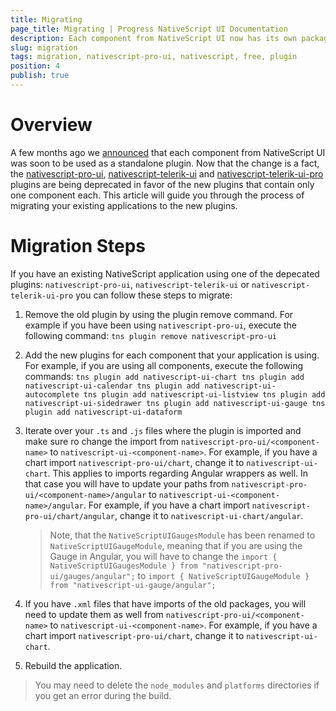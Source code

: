 ```yaml
---
title: Migrating
page_title: Migrating | Progress NativeScript UI Documentation
description: Each component from NativeScript UI now has its own package available for all NativeScript developers on NPMJS.
slug: migration
tags: migration, nativescript-pro-ui, nativescript, free, plugin
position: 4
publish: true
---
```


# Overview

A few months ago we [announced](https://www.nativescript.org/blog/nativescript-ui-whats-next) that each component from NativeScript UI was soon to be used as a standalone plugin. Now that the change is a fact, the [nativescript-pro-ui](https://www.npmjs.com/package/nativescript-pro-ui), [nativescript-telerik-ui](https://www.npmjs.com/package/nativescript-telerik-ui) and [nativescript-telerik-ui-pro](https://www.npmjs.com/package/nativescript-telerik-ui-pro) plugins are being deprecated in favor of the new plugins that contain only one component each. This article will guide you through the process of migrating your existing applications to the new plugins.

# Migration Steps

If you have an existing NativeScript application using one of the depecated plugins: `nativescript-pro-ui`, `nativescript-telerik-ui` or `nativescript-telerik-ui-pro` you can follow these steps to migrate:

1. Remove the old plugin by using the plugin remove command. For example if you have been using `nativescript-pro-ui`, execute the following command:
        ```
        tns plugin remove nativescript-pro-ui
        ```

2. Add the new plugins for each component that your application is using. For example, if you are using all components, execute the following commands:
        ```
        tns plugin add nativescript-ui-chart
        tns plugin add nativescript-ui-calendar
        tns plugin add nativescript-ui-autocomplete
        tns plugin add nativescript-ui-listview
        tns plugin add nativescript-ui-sidedrawer
        tns plugin add nativescript-ui-gauge
        tns plugin add nativescript-ui-dataform
        ```

3. Iterate over your `.ts` and `.js` files where the plugin is imported and make sure ro change the import from `nativescript-pro-ui/<component-name>` to `nativescript-ui-<component-name>`. For example, if you have a chart import `nativescript-pro-ui/chart`, change it to `nativescript-ui-chart`. This applies to imports regarding Angular wrappers as well. In that case you will have to update your paths from `nativescript-pro-ui/<component-name>/angular` to `nativescript-ui-<component-name>/angular`. For example, if you have a chart import `nativescript-pro-ui/chart/angular`, change it to `nativescript-ui-chart/angular`.

    > Note, that the `NativeScriptUIGaugesModule` has been renamed to `NativeScriptUIGaugeModule`, meaning that if you are using the Gauge in Angular, you will have to change the `import { NativeScriptUIGaugesModule } from "nativescript-pro-ui/gauges/angular";` to `import { NativeScriptUIGaugeModule } from "nativescript-ui-gauge/angular";`


4. If you have `.xml` files that have imports of the old packages, you will need to update them as well from `nativescript-pro-ui/<component-name>` to `nativescript-ui-<component-name>`. For example, if you have a chart import `nativescript-pro-ui/chart`, change it to `nativescript-ui-chart`.

5. Rebuild the application.

> You may need to delete the `node_modules` and `platforms` directories if you get an error during the build.
